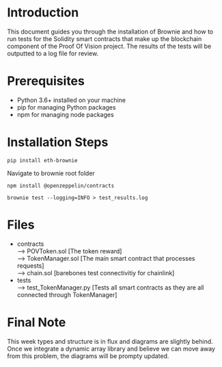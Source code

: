 # Introduction
This document guides you through the installation of Brownie and how to run tests for the Solidity smart contracts that make up the blockchain component of the Proof Of Vision project. The results of the tests will be outputted to a log file for review.
# Prerequisites
- Python 3.6+ installed on your machine
- pip for managing Python packages
- npm for managing node packages
# Installation Steps
`pip install eth-brownie`

Navigate to brownie root folder

`npm install @openzeppelin/contracts`

`brownie test --logging=INFO > test_results.log`

# Files
- contracts  
--> POVToken.sol [The token reward]  
--> TokenManager.sol [The main smart contract that processes requests]  
--> chain.sol [barebones test connectivitiy for chainlink]  
- tests  
--> test_TokenManager.py [Tests all smart contracts as they are all connected through TokenManager]  

# Final Note
This week types and structure is in flux and diagrams are slightly behind. Once we integrate a dynamic array library and believe we can move away from this problem, the diagrams will be prompty updated.
